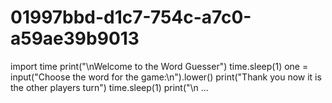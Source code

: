# 01997bbd-d1c7-754c-a7c0-a59ae39b9013
import time  print("\nWelcome to the Word Guesser") time.sleep(1) one = input("Choose the word for the game:\n").lower() print("Thank you now it is the other players turn") time.sleep(1) print("\n ...
